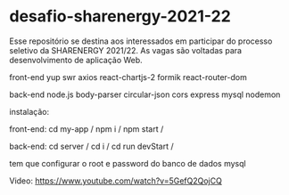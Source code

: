 # desafio-sharenergy-2021-22
Esse repositório se destina aos interessados em participar do processo seletivo  da SHARENERGY 2021/22. As vagas são voltadas para desenvolvimento de aplicação Web.

front-end
yup
swr
axios
react-chartjs-2
formik
react-router-dom


back-end
node.js
body-parser
circular-json
cors
express
mysql
nodemon



instalação:
 
 front-end:
    cd my-app / 
    npm i / 
    npm start /
    
 back-end:
    cd server /
    cd i /
    cd run devStart / 
    
  tem que configurar o root e password do banco de dados mysql
 
 Video: https://www.youtube.com/watch?v=5GefQ2QojCQ
